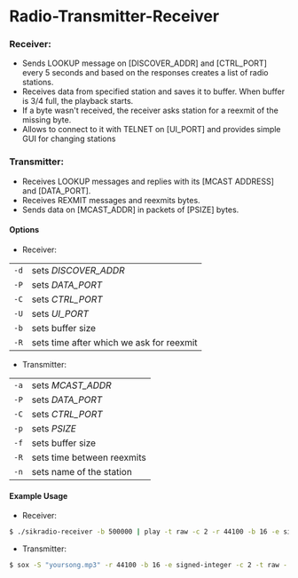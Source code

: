 # Radio-Transmitter-Receiver

### Receiver:
* Sends LOOKUP message on [DISCOVER_ADDR] and [CTRL_PORT] every 5 seconds and based on the responses creates a list of radio stations.
* Receives data from specified station and saves it to buffer. When buffer is 3/4 full, the playback starts.
* If a byte wasn't received, the receiver asks station for a reexmit of the missing byte.
* Allows to connect to it with TELNET on [UI_PORT] and provides simple GUI for changing stations

### Transmitter:
* Receives LOOKUP messages and replies with its [MCAST ADDRESS] and [DATA_PORT].
* Receives REXMIT messages and reexmits bytes.
* Sends data on [MCAST_ADDR] in packets of [PSIZE] bytes.



#### Options
* Receiver:

|                				|							  |
|-------------------------------|-----------------------------|
|`-d`            				|sets _DISCOVER_ADDR_         |
|`-P`            				|sets _DATA_PORT_             |
|`-C`            				|sets _CTRL_PORT_             |
|`-U`							|sets _UI_PORT_				  |
|`-b`							|sets buffer size			  |
|`-R`							|sets time after which we ask for reexmit |


* Transmitter:

|||
|-------------------------------|-----------------------------|
|`-a`            				|sets _MCAST_ADDR_            |
|`-P`            				|sets _DATA_PORT_             |
|`-C`            				|sets _CTRL_PORT_             |
|`-p`          					|sets _PSIZE_ 	              |
|`-f`							|sets buffer size			  |
|`-R`							|sets time between reexmits	  |
|`-n`							|sets name of the station	  |




#### Example Usage
* Receiver:
```sh
$ ./sikradio-receiver -b 500000 | play -t raw -c 2 -r 44100 -b 16 -e signed-integer --buffer 32768 -
```


* Transmitter:
```sh
$ sox -S "yoursong.mp3" -r 44100 -b 16 -e signed-integer -c 2 -t raw - | pv -q -L $((44100*4)) | ./sikradio-sender -a 239.10.11.12 -n "Radio Name"
```
